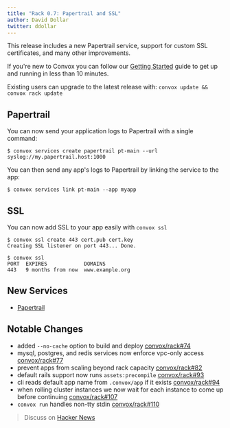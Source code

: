 ```yaml
---
title: "Rack 0.7: Papertrail and SSL"
author: David Dollar
twitter: ddollar
---
```


This release includes a new Papertrail service, support for custom SSL certificates, and many other improvements.

<!--more-->

If you're new to Convox you can follow our [Getting Started](https://convox.com/docs/getting-started/) guide to get up and running in less than 10 minutes.

Existing users can upgrade to the latest release with: `convox update && convox rack update`

## Papertrail

You can now send your application logs to Papertrail with a single command:

```
$ convox services create papertrail pt-main --url syslog://my.papertrail.host:1000
```

You can then send any app's logs to Papertrail by linking the service to the app:

```
$ convox services link pt-main --app myapp
```

## SSL

You can now add SSL to your app easily with `convox ssl`

```
$ convox ssl create 443 cert.pub cert.key
Creating SSL listener on port 443... Done.

$ convox ssl
PORT  EXPIRES            DOMAINS     
443   9 months from now  www.example.org
```

## New Services

* [Papertrail](http://convox.com/docs/papertrail/)

## Notable Changes

* added `--no-cache` option to build and deploy [convox/rack#74](https://github.com/convox/rack/pull/74)
* mysql, postgres, and redis services now enforce vpc-only access [convox/rack#77](https://github.com/convox/rack/pull/77)
* prevent apps from scaling beyond rack capacity [convox/rack#82](https://github.com/convox/rack/pull/82)
* default rails support now runs `assets:precompile` [convox/rack#93](https://github.com/convox/rack/pull/93)
* cli reads default app name from `.convox/app` if it exists [convox/rack#94](https://github.com/convox/rack/pull/94)
* when rolling cluster instances we now wait for each instance to come up before continuing [convox/rack#107](https://github.com/convox/rack/pull/107)
* `convox run` handles non-tty stdin [convox/rack#110](https://github.com/convox/rack/pull/110)

<p></p>

> Discuss on [Hacker News](https://news.ycombinator.com/item?id=10414658)
